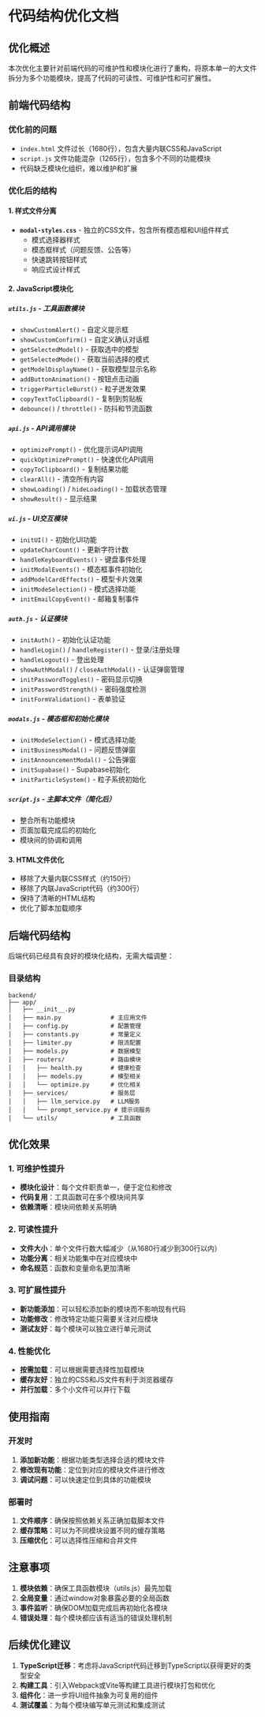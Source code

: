 # 代码结构优化文档

## 优化概述

本次优化主要针对前端代码的可维护性和模块化进行了重构，将原本单一的大文件拆分为多个功能模块，提高了代码的可读性、可维护性和可扩展性。

## 前端代码结构

### 优化前的问题
- `index.html` 文件过长（1680行），包含大量内联CSS和JavaScript
- `script.js` 文件功能混杂（1265行），包含多个不同的功能模块
- 代码缺乏模块化组织，难以维护和扩展

### 优化后的结构

#### 1. 样式文件分离
- **`modal-styles.css`** - 独立的CSS文件，包含所有模态框和UI组件样式
  - 模式选择器样式
  - 模态框样式（问题反馈、公告等）
  - 快速跳转按钮样式
  - 响应式设计样式

#### 2. JavaScript模块化

##### **`utils.js`** - 工具函数模块
- `showCustomAlert()` - 自定义提示框
- `showCustomConfirm()` - 自定义确认对话框
- `getSelectedModel()` - 获取选中的模型
- `getSelectedMode()` - 获取当前选择的模式
- `getModelDisplayName()` - 获取模型显示名称
- `addButtonAnimation()` - 按钮点击动画
- `triggerParticleBurst()` - 粒子迸发效果
- `copyTextToClipboard()` - 复制到剪贴板
- `debounce()` / `throttle()` - 防抖和节流函数

##### **`api.js`** - API调用模块
- `optimizePrompt()` - 优化提示词API调用
- `quickOptimizePrompt()` - 快速优化API调用
- `copyToClipboard()` - 复制结果功能
- `clearAll()` - 清空所有内容
- `showLoading()` / `hideLoading()` - 加载状态管理
- `showResult()` - 显示结果

##### **`ui.js`** - UI交互模块
- `initUI()` - 初始化UI功能
- `updateCharCount()` - 更新字符计数
- `handleKeyboardEvents()` - 键盘事件处理
- `initModalEvents()` - 模态框事件初始化
- `addModelCardEffects()` - 模型卡片效果
- `initModeSelection()` - 模式选择功能
- `initEmailCopyEvent()` - 邮箱复制事件

##### **`auth.js`** - 认证模块
- `initAuth()` - 初始化认证功能
- `handleLogin()` / `handleRegister()` - 登录/注册处理
- `handleLogout()` - 登出处理
- `showAuthModal()` / `closeAuthModal()` - 认证弹窗管理
- `initPasswordToggles()` - 密码显示切换
- `initPasswordStrength()` - 密码强度检测
- `initFormValidation()` - 表单验证

##### **`modals.js`** - 模态框和初始化模块
- `initModeSelection()` - 模式选择功能
- `initBusinessModal()` - 问题反馈弹窗
- `initAnnouncementModal()` - 公告弹窗
- `initSupabase()` - Supabase初始化
- `initParticleSystem()` - 粒子系统初始化

##### **`script.js`** - 主脚本文件（简化后）
- 整合所有功能模块
- 页面加载完成后的初始化
- 模块间的协调和调用

#### 3. HTML文件优化
- 移除了大量内联CSS样式（约150行）
- 移除了内联JavaScript代码（约300行）
- 保持了清晰的HTML结构
- 优化了脚本加载顺序

## 后端代码结构

后端代码已经具有良好的模块化结构，无需大幅调整：

### 目录结构
```
backend/
├── app/
│   ├── __init__.py
│   ├── main.py              # 主应用文件
│   ├── config.py            # 配置管理
│   ├── constants.py         # 常量定义
│   ├── limiter.py           # 限流配置
│   ├── models.py            # 数据模型
│   ├── routers/             # 路由模块
│   │   ├── health.py        # 健康检查
│   │   ├── models.py        # 模型相关
│   │   └── optimize.py      # 优化相关
│   ├── services/            # 服务层
│   │   ├── llm_service.py   # LLM服务
│   │   └── prompt_service.py # 提示词服务
│   └── utils/               # 工具函数
```

## 优化效果

### 1. 可维护性提升
- **模块化设计**：每个文件职责单一，便于定位和修改
- **代码复用**：工具函数可在多个模块间共享
- **依赖清晰**：模块间依赖关系明确

### 2. 可读性提升
- **文件大小**：单个文件行数大幅减少（从1680行减少到300行以内）
- **功能分离**：相关功能集中在对应模块中
- **命名规范**：函数和变量命名更加清晰

### 3. 可扩展性提升
- **新功能添加**：可以轻松添加新的模块而不影响现有代码
- **功能修改**：修改特定功能只需要关注对应模块
- **测试友好**：每个模块可以独立进行单元测试

### 4. 性能优化
- **按需加载**：可以根据需要选择性加载模块
- **缓存友好**：独立的CSS和JS文件有利于浏览器缓存
- **并行加载**：多个小文件可以并行下载

## 使用指南

### 开发时
1. **添加新功能**：根据功能类型选择合适的模块文件
2. **修改现有功能**：定位到对应的模块文件进行修改
3. **调试问题**：可以快速定位到具体的功能模块

### 部署时
1. **文件顺序**：确保按照依赖关系正确加载脚本文件
2. **缓存策略**：可以为不同模块设置不同的缓存策略
3. **压缩优化**：可以选择性压缩和合并文件

## 注意事项

1. **模块依赖**：确保工具函数模块（utils.js）最先加载
2. **全局变量**：通过window对象暴露必要的全局函数
3. **事件监听**：确保DOM加载完成后再初始化各模块
4. **错误处理**：每个模块都应该有适当的错误处理机制

## 后续优化建议

1. **TypeScript迁移**：考虑将JavaScript代码迁移到TypeScript以获得更好的类型安全
2. **构建工具**：引入Webpack或Vite等构建工具进行模块打包和优化
3. **组件化**：进一步将UI组件抽象为可复用的组件
4. **测试覆盖**：为每个模块编写单元测试和集成测试
